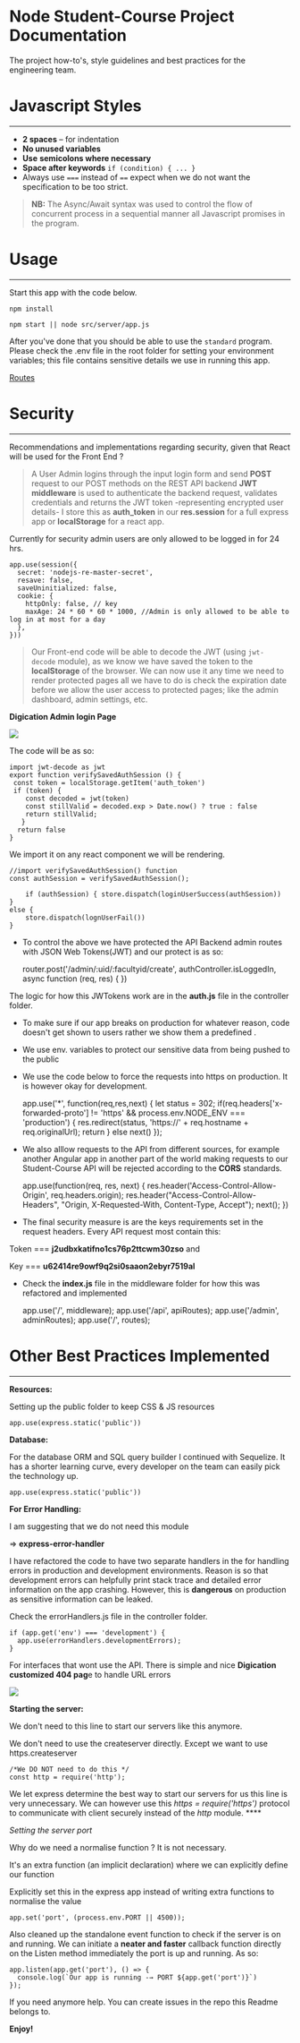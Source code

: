 # Node Student-Course Project Documentation

The project how-to's, style guidelines and best practices for the engineering team.

# Javascript Styles

---

- **2 spaces** – for indentation
- **No unused variables**
- **Use** **semicolons where necessary**
- **Space after keywords** `if (condition) { ... }`
- Always use `===` instead of `==` expect when we do not want the specification to be too strict.

> **NB:** The Async/Await syntax was used to control the flow of concurrent process in a sequential manner all Javascript promises in the program.

# Usage

---

Start this app with the code below. 

    npm install 
    
    npm start || node src/server/app.js

After you've done that you should be able to use the `standard` program. Please check the .env  file in the root folder for setting your environment variables; this file contains sensitive details we use in running this app. 

[Routes](https://www.notion.so/c6b0da5a407147e2b1ce58bb0f43de67)

# Security

---

Recommendations and implementations regarding security, given that React will be used for the Front End ? 

> A User Admin logins through the input login form and send **POST** request to our POST methods on the REST API backend **JWT middleware** is used to authenticate the backend request, validates credentials and returns the JWT token -representing encrypted user details- I store this as **auth_token** in our **res.session**  for a full express app or **localStorage** for a react app.

 Currently for security admin users are only allowed to be logged in for 24 hrs.

    app.use(session({
      secret: 'nodejs-re-master-secret',
      resave: false,
      saveUninitialized: false,
      cookie: {
        httpOnly: false, // key
        maxAge: 24 * 60 * 60 * 1000, //Admin is only allowed to be able to log in at most for a day
      },
    }))

> Our Front-end code will be able to decode the JWT (using `jwt-decode` module), as we know we have saved the token to the **localStorage** of the browser. We can now use it any time we need to render protected pages all we have to do is check the expiration date before we allow the user access to protected pages; like the admin dashboard, admin settings, etc.

**Digication Admin login Page** 

 

![](https://www.notion.so/file/https%3A%2F%2Fs3-us-west-2.amazonaws.com%2Fsecure.notion-static.com%2F39a92d2b-5402-482d-bd5d-012b58108d6f%2FScreenShot2018-06-06at11.31.48AM.png)

The code will be as so: 

    import jwt-decode as jwt
    export function verifySavedAuthSession () {
     const token = localStorage.getItem('auth_token')
     if (token) {
        const decoded = jwt(token)
        const stillValid = decoded.exp > Date.now() ? true : false
        return stillValid;
       }
      return false
    }

We import it on any react component we will be rendering.

    //import verifySavedAuthSession() function
    const authSession = verifySavedAuthSession();
    
    	if (authSession) { store.dispatch(loginUserSuccess(authSession))
    }
    else { 
    	store.dispatch(lognUserFail())
    }

- To control the above we have protected the API Backend admin routes with JSON Web Tokens(JWT) and our protect is as so:

    router.post('/admin/:uid/:facultyid/create',  authController.isLoggedIn, async function (req, res) {
    })

The logic for how this JWTokens work are in the **auth.js** file in the controller folder.

- To make sure if our app breaks on production for whatever reason, code doesn't get shown to users rather we show them a predefined .
- We use env. variables to protect our sensitive data from being pushed to the public
- We use the code below to force the requests into https on production. It is however okay for development.

    app.use('*', function(req,res,next) {
      let status = 302;
      if(req.headers['x-forwarded-proto'] != 'https' && process.env.NODE_ENV === 'production') {
        res.redirect(status, 'https://' + req.hostname + req.originalUrl);
        return
      }
      else
        next()
    });

- We also alllow requests to the API from different sources, for example another Angular app in another part of the world making requests to our Student-Course API will be rejected according to the **CORS** standards.

    app.use(function(req, res, next) {
      res.header('Access-Control-Allow-Origin', req.headers.origin);
      res.header("Access-Control-Allow-Headers", "Origin, X-Requested-With, Content-Type, Accept");
      next();
    })

- The final security measure is are the keys requirements set in the request headers. Every API request most contain this:

Token ===  **j2udbxkatifno1cs76p2ttcwm30zso** and

Key === **u62414re9owf9q2si0saaon2ebyr7519al**

- Check the **index.js** file in the middleware folder for how this was refactored and implemented

    app.use('/', middleware);
    app.use('/api', apiRoutes);
    app.use('/admin', adminRoutes);
    app.use('/', routes);

# Other Best Practices Implemented

---

**Resources:**

Setting up the public folder to keep CSS & JS resources

    app.use(express.static('public'))

**Database:**

For the database ORM and SQL query builder I continued with Sequelize. It has a shorter learning curve, every developer on the team can easily pick the technology up.  

    app.use(express.static('public'))

**For Error Handling:**

I am suggesting that we do not need this module 

⇒ **express-error-handler**

I have refactored the code to have two separate handlers in the for handling errors in production and development environments. Reason is so that development errors can helpfully print stack trace and detailed error information on the app crashing. However, this is **dangerous** on production as sensitive information can be leaked. 

Check the errorHandlers.js file in the controller folder.

    if (app.get('env') === 'development') {
      app.use(errorHandlers.developmentErrors);
    }

For interfaces that wont use the API. There is simple and nice **Digication customized 404 pag**e to handle URL errors 

![](https://www.notion.so/file/https%3A%2F%2Fs3-us-west-2.amazonaws.com%2Fsecure.notion-static.com%2F5c3f905e-89f3-4057-bb47-c0bc447e2398%2FScreenShot2018-06-06at11.22.39AM.png)

**Starting the server:**

 We don't need to this line to start our servers like this anymore.

 We don't need to use the createserver directly. Except we want to use https.createserver

    /*We DO NOT need to do this */
    const http = require('http');

We let express determine the best way to start our servers for us this line is very unnecessary. We can however use this *https = require('https')* protocol to communicate with client securely instead of the *http* module. ****

*Setting the server port*

Why do we need a normalise function ? It is not necessary.

It's an extra function (an implicit declaration) where we can explicitly define our function

Explicitly set this in the express app instead of writing extra functions to normalise the value

    app.set('port', (process.env.PORT || 4500));

Also cleaned up the standalone event function to check if the server is on and running. We can initiate a **neater and faster** callback function directly on the Listen method immediately the port is up and running. As so: 

    app.listen(app.get('port'), () => {
      console.log(`Our app is running -→ PORT ${app.get('port')}`)
    });

If you need anymore help. You can create issues in the repo this Readme belongs to.

**Enjoy!**